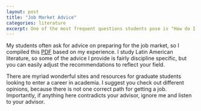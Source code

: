 ```yaml
---
layout: post
title: "Job Market Advice"
categories: literature
excerpt: One of the most frequent questions students pose is "How do I prepare for the job market?"...  
---
```


My students often ask for advice on preparing for the job market, so I compiled this [PDF](https://tamaraleemitchell.github.io/assets/research/JobMarketAdvice_TLM.pdf) based on my experience. I study Latin American literature, so some of the advice I provide is fairly discipline specific, but you can easily adjust the recommendations to reflect your field. 

There are myriad wonderful sites and resources for graduate students looking to enter a career in academia. I suggest you check out different opinions, because there is not one correct path for getting a job. Importantly, if anything here contradicts your advisor, ignore me and listen to your advisor. 

